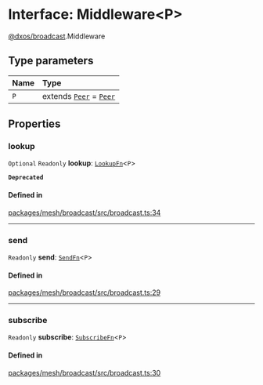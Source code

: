 # Interface: Middleware<P\>

[@dxos/broadcast](../modules/dxos_broadcast.md).Middleware

## Type parameters

| Name | Type |
| :------ | :------ |
| `P` | extends [`Peer`](dxos_broadcast.Peer.md) = [`Peer`](dxos_broadcast.Peer.md) |

## Properties

### lookup

 `Optional` `Readonly` **lookup**: [`LookupFn`](../types/dxos_broadcast.LookupFn.md)<`P`\>

**`Deprecated`**

#### Defined in

[packages/mesh/broadcast/src/broadcast.ts:34](https://github.com/dxos/dxos/blob/main/packages/mesh/broadcast/src/broadcast.ts#L34)

___

### send

 `Readonly` **send**: [`SendFn`](../types/dxos_broadcast.SendFn.md)<`P`\>

#### Defined in

[packages/mesh/broadcast/src/broadcast.ts:29](https://github.com/dxos/dxos/blob/main/packages/mesh/broadcast/src/broadcast.ts#L29)

___

### subscribe

 `Readonly` **subscribe**: [`SubscribeFn`](../types/dxos_broadcast.SubscribeFn.md)<`P`\>

#### Defined in

[packages/mesh/broadcast/src/broadcast.ts:30](https://github.com/dxos/dxos/blob/main/packages/mesh/broadcast/src/broadcast.ts#L30)
